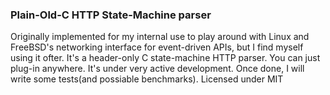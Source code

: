 ### Plain-Old-C HTTP State-Machine parser
Originally implemented for my internal use to play around with Linux and FreeBSD's networking interface for event-driven
APIs, but I find myself using it ofter.
It's a header-only C state-machine HTTP parser. You can just plug-in anywhere.
It's under very active development. Once done, I will write some tests(and possiable benchmarks).
Licensed under MIT
